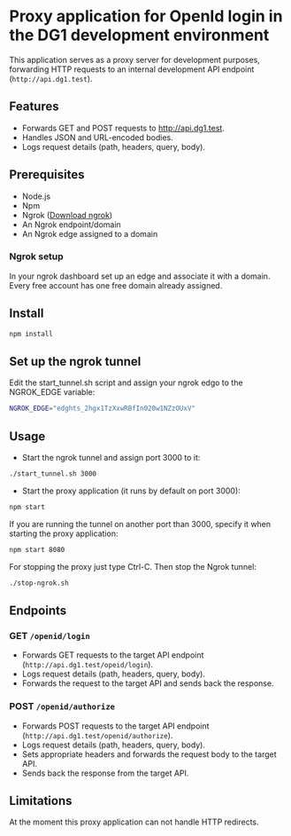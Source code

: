 # Proxy application for OpenId login in the DG1 development environment

This application serves as a proxy server for development purposes,
forwarding HTTP requests to an internal development API endpoint (`http://api.dg1.test`).

## Features

- Forwards GET and POST requests to http://api.dg1.test.
- Handles JSON and URL-encoded bodies.
-  Logs request details (path, headers, query, body).

## Prerequisites

- Node.js
- Npm
- Ngrok ([Download ngrok](https://ngrok.com/download))
- An Ngrok endpoint/domain
- An Ngrok edge assigned to a domain

### Ngrok setup
In your ngrok dashboard set up an edge and associate it with a domain.
Every free account has one free domain already assigned.

## Install
```bash
npm install
```

## Set up the ngrok tunnel
Edit the start_tunnel.sh script and assign your ngrok edgo to the NGROK_EDGE variable:

```bash
NGROK_EDGE="edghts_2hgx1TzXxwRBfIn020w1NZzOUxV"
```
## Usage
- Start the ngrok tunnel and assign port 3000 to it:
```bash
./start_tunnel.sh 3000
```
- Start the proxy application (it runs by default on port 3000):
```bash
npm start
```
If you are running the tunnel on another port than 3000, specify it when starting the proxy application:
```bash
npm start 8080
```

For stopping the proxy just type Ctrl-C. Then stop the Ngrok tunnel:
```bash
./stop-ngrok.sh
```

## Endpoints

### GET `/openid/login`
- Forwards GET requests to the target API endpoint (`http://api.dg1.test/opeid/login`).
- Logs request details (path, headers, query, body).
- Forwards the request to the target API and sends back the response.

### POST `/openid/authorize`
- Forwards POST requests to the target API endpoint (`http://api.dg1.test/openid/authorize`).
- Logs request details (path, headers, query, body).
- Sets appropriate headers and forwards the request body to the target API.
- Sends back the response from the target API.

## Limitations
At the moment this proxy application can not handle HTTP redirects.